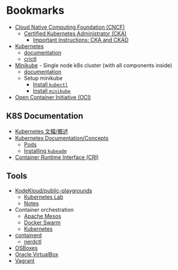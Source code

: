 # Bookmarks

- [Cloud Native Computing Foundation (CNCF)](https://www.cncf.io/)
    - [Certified Kubernetes Administrator (CKA)](https://www.cncf.io/training/certification/cka/)
        - [Important Instructions: CKA and CKAD](https://docs.linuxfoundation.org/tc-docs/certification/tips-cka-and-ckad)
- [Kubernetes](https://kubernetes.io)
    - [documentation](https://kubernetes.io/docs/home/)
    - [crictl](https://kubernetes.io/docs/tasks/debug/debug-cluster/crictl/)
- [Minikube](https://minikube.sigs.k8s.io/docs/) - Single node k8s cluster (with all components inside)
    - [documentation](https://minikube.sigs.k8s.io/docs/)
    - Setup minikube
        - [Install `kubectl`](https://kubernetes.io/docs/tasks/tools/install-kubectl-linux/)
        - [Install `minikube`](https://minikube.sigs.k8s.io/docs/start/?arch=%2Flinux%2Farm64%2Fstable%2Fbinary+download)
- [Open Container Initiative (OCI)](https://opencontainers.org/)

## K8S Documentation

- [Kubernetes 文檔/概述](https://kubernetes.io/zh-cn/docs/concepts/overview/)
- [Kubernetes Documentation/Concepts](https://kubernetes.io/docs/concepts/)
    - [Pods](https://kubernetes.io/docs/concepts/workloads/pods/)
    - [Installing `kubeadm`](https://kubernetes.io/docs/setup/production-environment/tools/kubeadm/install-kubeadm/)
- [Container Runtime Interface (CRI)](https://kubernetes.io/docs/concepts/architecture/cri/)

## Tools

- [KodeKloud/public-playgrounds](https://kodekloud.com/public-playgrounds)
    - [Kubernetes Lab](https://learn.kodekloud.com/user/courses/udemy-labs-online-kubernetes-lab-for-beginners-hands-on)
    - [Notes](https://notes.kodekloud.com/)
- Container orchestration
    - [Apache Mesos](https://mesos.apache.org/)
    - [Docker Swarm](https://docs.docker.com/engine/swarm/)
    - [Kubernetes](https://kubernetes.io/)
- [containerd](https://containerd.io/)
    - [nerdctl](https://github.com/containerd/nerdctl)
- [OSBoxes](https://www.osboxes.org/)
- [Oracle VirtualBox](https://www.virtualbox.org/)
- [Vagrant](https://developer.hashicorp.com/vagrant)